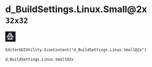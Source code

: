 # d_BuildSettings.Linux.Small@2x `32x32`
<img src="/img/d_BuildSettings.Linux.Small.png" width=32 height=32>

``` CSharp
EditorGUIUtility.IconContent("d_BuildSettings.Linux.Small@2x")
```
```
d_BuildSettings.Linux.Small@2x
```
